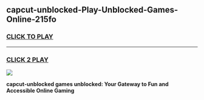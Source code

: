 
## capcut-unblocked-Play-Unblocked-Games-Online-215fo
<h3>
<a href="https://premium76.site?title=capcut-unblocked&ref=25A">CLICK TO PLAY</a></h3>
<hr>

<h3>
<a href="https://premium76.site?title=capcut-unblocked&ref=25A">CLICK 2 PLAY</a>
  
</h3>

<a href="https://premium76.site?title=capcut-unblocked&ref=25A"><img src="https://clearcache.store/games.png"></a>


**capcut-unblocked games unblocked: Your Gateway to Fun and Accessible Online Gaming**
